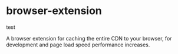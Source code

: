browser-extension
=================

test

A browser extension for caching the entire CDN to your browser, for development and page load speed performance increases.
